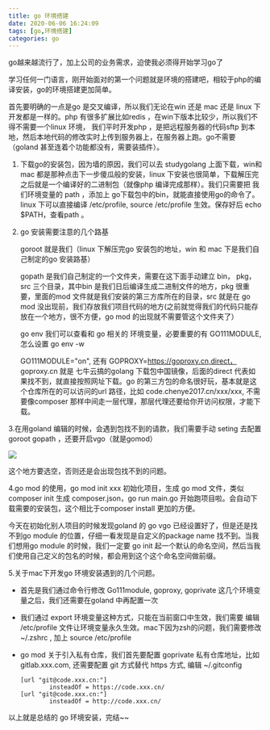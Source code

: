 ```yaml
---
title: go 环境搭建
date: 2020-06-06 16:24:09
tags: [go,环境搭建]
categories: go
---
```


go越来越流行了，加上公司的业务需求，迫使我必须得开始学习go了

<!--more-->

学习任何一门语言，刚开始面对的第一个问题就是环境的搭建吧，相较于php的编译安装，go的环境搭建更加简单。

首先要明确的一点是go 是交叉编译，所以我们无论在win 还是 mac 还是 linux 下开发都是一样的。php 有很多扩展比如redis ，在win下版本比较少，所以我们不得不需要一个linux 环境， 我们平时开发php ，是把远程服务器的代码sftp 到本地，然后本地代码的修改实时上传到服务器上，在服务器上跑。go不需要 （goland 甚至连着个功能都没有，需要装插件）。

1. 下载go的安装包，因为墙的原因，我们可以去 studygolang 上面下载，win和 mac 都是那种点击下一步傻瓜般的安装，linux 下安装也很简单，下载解压完之后就是一个编译好的二进制包（就像php 编译完成那样）。我们只需要把 我们环境变量的 path ，添加上 go下载包中的bin，就能直接使用go的命令了。linux 下可以直接编译 /etc/profile, source /etc/profile 生效。保存好后 echo  $PATH，查看path 。

2. go 安装需要注意的几个路基

   goroot  就是我们（linux 下解压完go 安装包的地址，win 和 mac 下是我们自己制定的go 安装路基）

   gopath 是我们自己制定的一个文件夹，需要在这下面手动建立 bin， pkg， src 三个目录，其中bin 是我们日后编译生成二进制文件的地方，pkg 很重要，里面的mod 文件就是我们安装的第三方库所在的目录，src 就是在 go mod 没出现前，我们存放我们项目代码的地方(之前就觉得我们的代码只能存放在一个地方，很不方便，go mod 的出现就不需要管这个文件夹了）

   go env 我们可以查看和 go 相关的 环境变量，必要重要的有  GO111MODULE, 怎么设置  go env -w 

    GO111MODULE="on",  还有 GOPROXY=https://goproxy.cn,direct， goproxy.cn 就是 七牛云搞的golang 下载包中国镜像，后面的direct 代表如果找不到，就直接按照网址下载。go 的第三方包的命名很好玩，基本就是这个仓库所在的可以访问的url 路径，比如 code.chenye2017.cn/xxx/xxx, 不需要像composer 那样中间走一层代理，那层代理还要给你开访问权限，才能下载。

3.在用goland 编辑的时候，会遇到包找不到的请款，我们需要手动 seting 去配置 goroot  gopath ，还要开启vgo（就是gomod）

![](https://cytuchuang-1256930988.cos.ap-shanghai.myqcloud.com/20200606164735.png)

这个地方要选空，否则还是会出现包找不到的问题。

4.go mod 的使用，go mod init xxx 初始化项目，生成 go mod 文件，类似composer init 生成 composer.json，go run main.go 开始跑项目啦。会自动下载需要的安装包，这个相比于composer install 更加的方便。



今天在初始化别人项目的时候发现goland 的 go vgo 已经设置好了，但是还是找不到go module 的位置，仔细一看发现是自定义的package name 找不到。当我们想用go module 的时候，我们一定要 go init 起一个默认的命名空间，然后当我们使用自己定义的包名的时候，都会用到这个这个命名空间做前缀。



5.关于mac下开发go 环境安装遇到的几个问题。

* 首先是我们通过命令行修改 Go111module, goproxy, goprivate 这几个环境变量之后，我们还需要在goland 中再配置一次

* 我们通过 export 环境变量这种方式，只能在当前窗口中生效，我们需要 编辑 /etc/profile 文件让环境变量永久生效。mac下因为zsh的问题，我们需要修改 ~/.zshrc , 加上 source /etc/profile

* go mod 关于引入私有仓库，我们首先要配置 goprivate 私有仓库地址，比如 gitlab.xxx.com, 还需要配置 git 方式替代 https 方式, 编辑 ~/.gitconfig

  ```
  [url "git@code.xxx.cn:"]
          insteadOf = https://code.xxx.cn/
  [url "git@code.xxx.cn:"]
          insteadOf = http://code.xxx.cn/
  ```

以上就是总结的 go 环境安装，完结~~